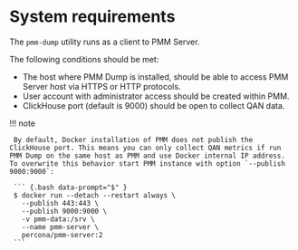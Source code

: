 # System requirements

The `pmm-dump` utility runs as a client to PMM Server.

The following conditions should be met:

* The host where PMM Dump is installed, should be able to access PMM Server host via HTTPS or HTTP protocols.
* User account with administrator access should be created within PMM.
* ClickHouse port (default is 9000) should be open to collect QAN data.

!!! note

     By default, Docker installation of PMM does not publish the ClickHouse port. This means you can only collect QAN metrics if run PMM Dump on the same host as PMM and use Docker internal IP address. To overwrite this behavior start PMM instance with option `--publish 9000:9000`:

     ``` {.bash data-prompt="$" }
     $ docker run --detach --restart always \
       --publish 443:443 \
       --publish 9000:9000 \
       -v pmm-data:/srv \
       --name pmm-server \
       percona/pmm-server:2
     ```

